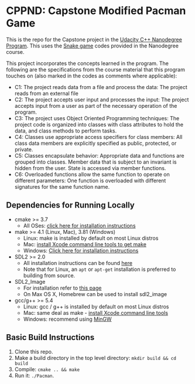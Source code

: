 # CPPND: Capstone Modified Pacman Game 

This is the repo for the Capstone project in the [Udacity C++ Nanodegree Program](https://www.udacity.com/course/c-plus-plus-nanodegree--nd213). This uses the [Snake game](https://github.com/udacity/CppND-Capstone-Snake-Game) codes provided in the Nanodegree course. 

<!--img src="snake_game.gif"/-->

This project incorporates the concepts learned in the program.
The following are the specifications from the course material that this program touches on (also marked in the codes as comments where applicable):
* C1: The project reads data from a file and process the data: The project reads from an external file
* C2: The project accepts user input and processes the input: The project accepts input from a user as part of the necessary operation of the program.
* C3: The project uses Object Oriented Programming techniques: The project code is organized into classes with class attributes to hold the data, and class methods to perform tasks.
* C4: Classes use appropriate access specifiers for class members: All class data members are explicitly specified as public, protected, or private.
* C5: Classes encapsulate behavior: Appropriate data and functions are grouped into classes. Member data that is subject to an invariant is hidden from the user. State is accessed via member functions.
* C6: Overloaded functions allow the same function to operate on different parameters: One function is overloaded with different signatures for the same function name.


## Dependencies for Running Locally
* cmake >= 3.7
  * All OSes: [click here for installation instructions](https://cmake.org/install/)
* make >= 4.1 (Linux, Mac), 3.81 (Windows)
  * Linux: make is installed by default on most Linux distros
  * Mac: [install Xcode command line tools to get make](https://developer.apple.com/xcode/features/)
  * Windows: [Click here for installation instructions](http://gnuwin32.sourceforge.net/packages/make.htm)
* SDL2 >= 2.0
  * All installation instructions can be found [here](https://wiki.libsdl.org/Installation)
  * Note that for Linux, an `apt` or `apt-get` installation is preferred to building from source.
* SDL2_Image
  * For installation refer to [this page](https://www.libsdl.org/projects/SDL_image/)
  * On Max OS X, Homebrew can be used to install sdl2_image 
* gcc/g++ >= 5.4
  * Linux: gcc / g++ is installed by default on most Linux distros
  * Mac: same deal as make - [install Xcode command line tools](https://developer.apple.com/xcode/features/)
  * Windows: recommend using [MinGW](http://www.mingw.org/)

## Basic Build Instructions

1. Clone this repo.
2. Make a build directory in the top level directory: `mkdir build && cd build`
3. Compile: `cmake .. && make`
4. Run it: `./Pacman`.